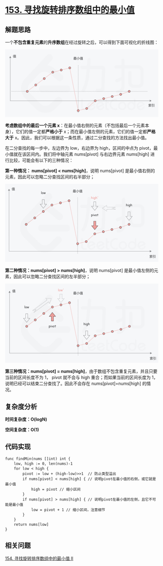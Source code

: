 # [153. 寻找旋转排序数组中的最小值](https://leetcode-cn.com/problems/find-minimum-in-rotated-sorted-array/)

## 解题思路

一个**不包含重复元素**的**升序数组**在经过旋转之后，可以得到下面可视化的折线图：

![D809DA86-034E-4A13-AE28-5A33950B7FD8](images/D809DA86-034E-4A13-AE28-5A33950B7FD8-0290456.png)

**考虑数组中的最后一个元素 x**：在最小值右侧的元素（不包括最后一个元素本身），它们的值一定都**严格小于** x；而在最小值左侧的元素，它们的值一定都**严格大于** x。因此，我们可以根据这一条性质，通过二分查找的方法找出最小值。

在二分查找的每一步中，左边界为 low，右边界为 high，区间的中点为 pivot，最小值就在该区间内。我们将中轴元素 nums[pivot] 与右边界元素 nums[high] 进行比较，可能会有以下的三种情况：

**第一种情况： nums[pivot] < nums[high]**，说明 nums[pivot] 是最小值右侧的元素，因此可以忽略二分查找区间的右半部分；

![572EBE45-868E-4045-83BB-D087C05F27AA](images/572EBE45-868E-4045-83BB-D087C05F27AA.png)

**第二种情况：nums[pivot] > nums[high]**，说明 nums[pivot] 是最小值左侧的元素，因此可以忽略二分查找区间的左半部分；

![A4D7332C-314B-4663-8C10-A60F367D461A](images/A4D7332C-314B-4663-8C10-A60F367D461A.png)

**第三种情况：nums[pivot] = nums[high]**，由于数组不包含重复元素，并且只要当前的区间长度不为 1， pivot 就不会与 high 重合；而如果当前的区间长度为 1，说明已经可以结束二分查找了。因此不会存在 nums[pivot]=nums[high] 的情况。

## 复杂度分析

**时间复杂度：O(logN)**

**空间复杂度：O(1)** 

## 代码实现

```golang
func findMin(nums []int) int {
	low, high := 0, len(nums)-1
	for low < high {
		pivot := low + (high-low)>>1  // 防止类型溢出
		if nums[pivot] < nums[high] { // 说明pivot在最小值的右侧，或它就是最小值
			high = pivot // 缩小区间
		}
		if nums[pivot] > nums[high] { // 说明pivot在最小值的左侧，且它不可能是最小值
			low = pivot + 1 // 缩小区间，注意细节
		}
	}
	return nums[low]
}
```

## 相关问题

[154. 寻找旋转排序数组中的最小值 II](https://leetcode-cn.com/problems/find-minimum-in-rotated-sorted-array-ii/)

